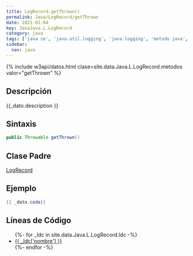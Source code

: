 ```yaml
---
title: LogRecord.getThrown()
permalink: Java/LogRecord/getThrown
date: 2021-01-04
key: JavaJava.L.LogRecord
category: java
tags: ['java se', 'java.util.logging', 'java.logging', 'metodo java', 'Java 1.4']
sidebar: 
  nav: java
---
```


{% include w3api/datos.html clase=site.data.Java.L.LogRecord.metodos valor="getThrown" %}

## Descripción
{{_dato.description }}

## Sintaxis
~~~java
public Throwable getThrown()
~~~

## Clase Padre
[LogRecord](/Java/LogRecord/)

## Ejemplo
~~~java
{{ _dato.code}}
~~~

## Líneas de Código
<ul>
{%- for _ldc in site.data.Java.L.LogRecord.ldc -%}
   <li>
       <a href="{{_ldc['url'] }}">{{ _ldc['nombre'] }}</a>
   </li>
{%- endfor -%}
</ul>
